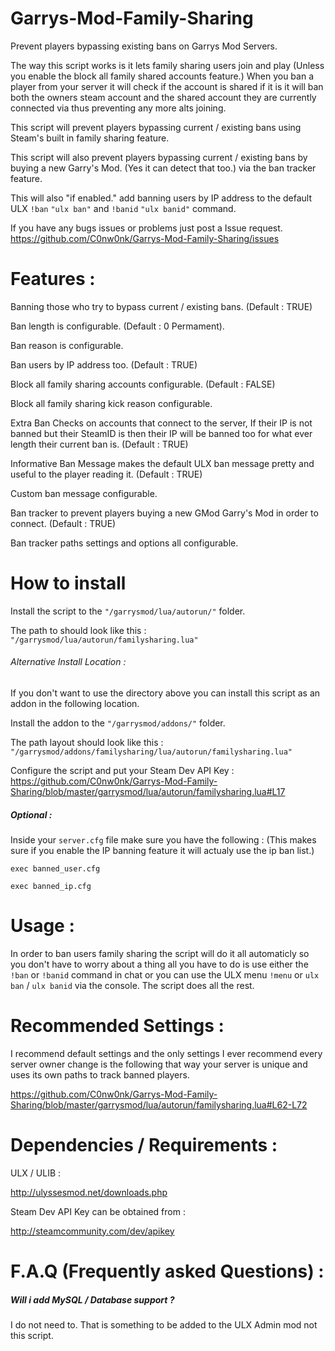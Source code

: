 # Garrys-Mod-Family-Sharing

Prevent players bypassing existing bans on Garrys Mod Servers.

The way this script works is it lets family sharing users join and play (Unless you enable the block all family shared accounts feature.) When you ban a player from your server it will check if the account is shared if it is it will ban both the owners steam account and the shared account they are currently connected via thus preventing any more alts joining.

This script will prevent players bypassing current / existing bans using Steam's built in family sharing feature.

This script will also prevent players bypassing current / existing bans by buying a new Garry's Mod. (Yes it can detect that too.) via the ban tracker feature.

This will also "if enabled." add banning users by IP address to the default ULX `!ban` `"ulx ban"` and `!banid` `"ulx banid"` command.

If you have any bugs issues or problems just post a Issue request. https://github.com/C0nw0nk/Garrys-Mod-Family-Sharing/issues

# Features :

Banning those who try to bypass current / existing bans. (Default : TRUE)

Ban length is configurable. (Default : 0 Permament).

Ban reason is configurable.

Ban users by IP address too. (Default : TRUE)

Block all family sharing accounts configurable. (Default : FALSE)

Block all family sharing kick reason configurable.

Extra Ban Checks on accounts that connect to the server, If their IP is not banned but their SteamID is then their IP will be banned too for what ever length their current ban is. (Default : TRUE)

Informative Ban Message makes the default ULX ban message pretty and useful to the player reading it. (Default : TRUE)

Custom ban message configurable.

Ban tracker to prevent players buying a new GMod Garry's Mod in order to connect. (Default : TRUE)

Ban tracker paths settings and options all configurable.

# How to install

Install the script to the `"/garrysmod/lua/autorun/"` folder.

The path to should look like this : `"/garrysmod/lua/autorun/familysharing.lua"`

###### Alternative Install Location :
If you don't want to use the directory above you can install this script as an addon in the following location.

Install the addon to the `"/garrysmod/addons/"` folder.

The path layout should look like this : `"/garrysmod/addons/familysharing/lua/autorun/familysharing.lua"`

Configure the script and put your Steam Dev API Key : https://github.com/C0nw0nk/Garrys-Mod-Family-Sharing/blob/master/garrysmod/lua/autorun/familysharing.lua#L17

##### Optional :

Inside your `server.cfg` file make sure you have the following : (This makes sure if you enable the IP banning feature it will actualy use the ip ban list.)

`exec banned_user.cfg`

`exec banned_ip.cfg`

# Usage :

In order to ban users family sharing the script will do it all automaticly so you don't have to worry about a thing all you have to do is use either the `!ban` or `!banid` command in chat or you can use the ULX menu `!menu` or `ulx ban` / `ulx banid` via the console. The script does all the rest.

# Recommended Settings :

I recommend default settings and the only settings I ever recommend every server owner change is the following that way your server is unique and uses its own paths to track banned players.

https://github.com/C0nw0nk/Garrys-Mod-Family-Sharing/blob/master/garrysmod/lua/autorun/familysharing.lua#L62-L72

# Dependencies / Requirements :

ULX / ULIB :

http://ulyssesmod.net/downloads.php

Steam Dev API Key can be obtained from :

http://steamcommunity.com/dev/apikey

# F.A.Q (Frequently asked Questions) :

##### Will i add MySQL / Database support ?

I do not need to. That is something to be added to the ULX Admin mod not this script.
